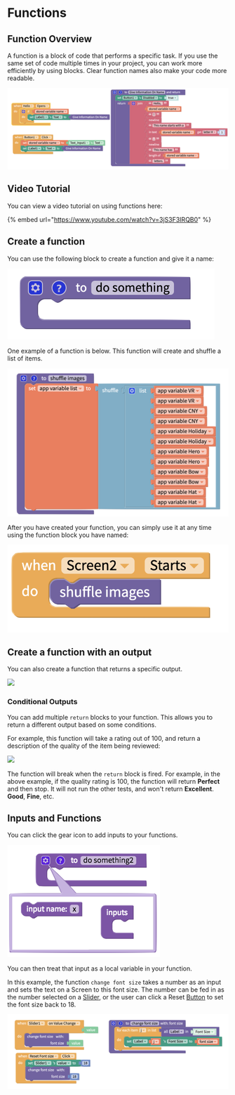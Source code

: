# Functions

## Function Overview

A function is a block of code that performs a specific task. If you use the same set of code multiple times in your project, you can work more efficiently by using blocks. Clear function names also make your code more readable.

![](.gitbook/assets/nofunctionsH.png)

## Video Tutorial

You can view a video tutorial on using functions here:

{% embed url="https://www.youtube.com/watch?v=3jS3F3IRQB0" %}

## Create a function

You can use the following block to create a function and give it a name:

![](.gitbook/assets/dosomething.png)

One example of a function is below. This function will create and shuffle a list of items.

![](.gitbook/assets/shuffle.png)

After you have created your function, you can simply use it at any time using the function block you have named:

![](.gitbook/assets/callshuffle.png)

## Create a function with an output

You can also create a function that returns a specific output.

![](.gitbook/assets/doandreturn.png)

### Conditional Outputs

You can add multiple `return` blocks to your function. This allows you to return a different output based on some conditions.

For example, this function will take a rating out of 100, and return a description of the quality of the item being reviewed:

![](.gitbook/assets/qualfunc.png)

The function will break when the `return` block is fired. For example, in the above example, if the quality rating is 100, the function will return **Perfect** and then stop. It will not run the other tests, and won't return **Excellent**. **Good**, **Fine**, etc.

## Inputs and Functions

You can click the gear icon to add inputs to your functions.&#x20;

![](.gitbook/assets/dosomething2.png)

You can then treat that input as a local variable in your function.

In this example, the function `change font size` takes a number as an input and sets the text on a Screen to this font size. The number can be fed in as the number selected on a [Slider](slider.md), or the user can click a Reset [Button](button.md) to set the font size back to 18.

![](<.gitbook/assets/change font size.png>)
